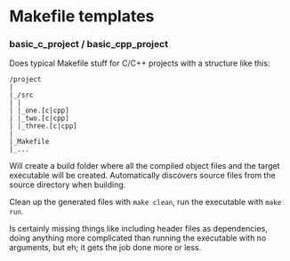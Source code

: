 # Makefile templates

### basic\_c\_project / basic\_cpp\_project

Does typical Makefile stuff for C/C++ projects with a structure like this:

```
/project
|
|_/src
| |
| |_one.[c|cpp]
| |_two.[c|cpp]
| |_three.[c|cpp]
|
|_Makefile
|_...
```

Will create a build folder where all the compiled object files and the target
executable will be created. Automatically discovers source files from the
source directory when building.

Clean up the generated files with `make clean`, run the executable with `make
run`.

Is certainly missing things like including header files as dependencies, doing
anything more complicated than running the executable with no arguments, but
eh; it gets the job done more or less.
